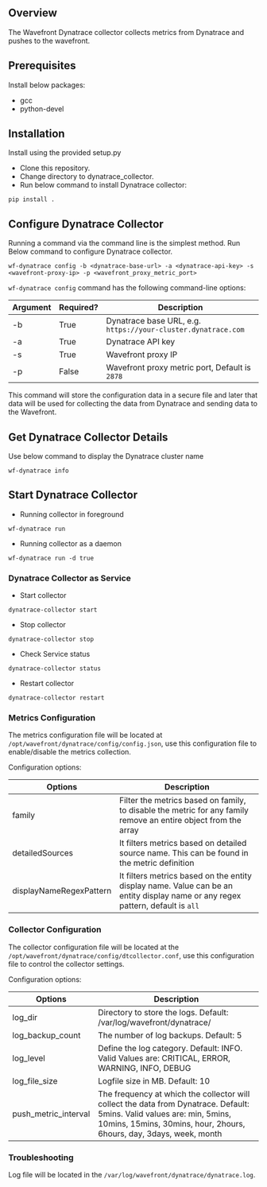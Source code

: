 ## Overview
The Wavefront Dynatrace collector collects metrics from Dynatrace and pushes to the wavefront.

## Prerequisites
Install below packages:
- gcc
- python-devel

## Installation

Install using the provided setup.py
- Clone this repository.
- Change directory to dynatrace_collector.
- Run below command to install Dynatrace collector:

```
pip install .
```

## Configure Dynatrace Collector
Running a command via the command line is the simplest method. Run Below command to configure Dynatrace collector.
```
wf-dynatrace config -b <dynatrace-base-url> -a <dynatrace-api-key> -s <wavefront-proxy-ip> -p <wavefront_proxy_metric_port>
```

 `wf-dynatrace config` command has the following command-line options:

| Argument | Required?       | Description |
| -------- | ------------ | ----------- |
| -b | True    | Dynatrace base URL, e.g. `https://your-cluster.dynatrace.com` |
| -a | True | Dynatrace API key |
| -s | True | Wavefront proxy IP |
| -p | False | Wavefront proxy metric port, Default is `2878`  |

This command will store the configuration data in a secure file and later that data will be used for collecting the data from Dynatrace and sending data to the Wavefront.

## Get Dynatrace Collector Details
Use below command to display the Dynatrace cluster name
```
wf-dynatrace info
```
## Start Dynatrace Collector
- Running collector in foreground
```
wf-dynatrace run
```

- Running collector as a daemon
```
wf-dynatrace run -d true
```

### Dynatrace Collector as Service
- Start collector
```
dynatrace-collector start
```

- Stop collector
```
dynatrace-collector stop
```
- Check Service status
```
dynatrace-collector status
```

- Restart  collector
```
dynatrace-collector restart
```

### Metrics Configuration
The metrics configuration file will be located at `/opt/wavefront/dynatrace/config/config.json`, use this configuration file to enable/disable the metrics collection.

Configuration options:

| Options | Description |
| -------- | ----------- |
| family | Filter the metrics based on family, to disable the metric for any family remove an entire object from the array |
| detailedSources | It filters metrics based on detailed source name. This can be found in the metric definition |
| displayNameRegexPattern | It filters metrics based on the entity display name. Value can be an entity display name or any regex pattern, default is `all`  |

### Collector Configuration
The collector configuration file will be located at the `/opt/wavefront/dynatrace/config/dtcollector.conf`, use this configuration file to control the collector settings.

Configuration options:

| Options | Description |
| -------- | ----------- |
| log_dir | Directory to store the logs. Default: /var/log/wavefront/dynatrace/ |
| log_backup_count | The number of log backups. Default: 5 |
| log_level | Define the log category. Default: INFO. Valid Values are: CRITICAL, ERROR, WARNING, INFO, DEBUG  |
| log_file_size | Logfile size in MB. Default: 10  |
| push_metric_interval | The frequency at which the collector will collect the data from Dynatrace. Default: 5mins. Valid values are: min, 5mins, 10mins, 15mins, 30mins, hour, 2hours, 6hours, day, 3days, week, month  |

### Troubleshooting
Log file will be located in the `/var/log/wavefront/dynatrace/dynatrace.log`.